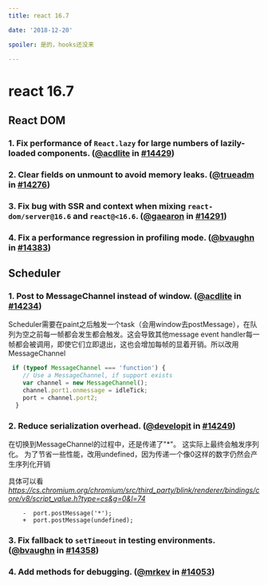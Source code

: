 ```yaml
---
title: react 16.7

date: '2018-12-20'

spoiler: 是的，hooks还没来

---
```

# react 16.7

## React DOM

### 1. Fix performance of `React.lazy` for large numbers of lazily-loaded components. ([@acdlite](https://github.com/acdlite) in [#14429](https://github.com/facebook/react/pull/14429)) 

### 2. Clear fields on unmount to avoid memory leaks. ([@trueadm](https://github.com/trueadm) in [#14276](https://github.com/facebook/react/pull/14276)) 

### 3. Fix bug with SSR and context when mixing `react-dom/server@16.6` and `react@<16.6`. ([@gaearon](https://github.com/gaearon) in [#14291](https://github.com/facebook/react/pull/14291)) 

### 4. Fix a performance regression in profiling mode. ([@bvaughn](https://github.com/bvaughn) in [#14383](https://github.com/facebook/react/pull/14383))



## Scheduler

### 1. Post to MessageChannel instead of window. ([@acdlite](https://github.com/acdlite) in [#14234](https://github.com/facebook/react/pull/14234))

​	Scheduler需要在paint之后触发一个task（会用window去postMessage），在队列为空之前每一帧都会发生都会触发。这会导致其他message event handler每一帧都会被调用，即使它们立即退出，这也会增加每帧的显着开销。所以改用MessageChannel

```javascript
 if (typeof MessageChannel === 'function') {
    // Use a MessageChannel, if support exists
    var channel = new MessageChannel();
    channel.port1.onmessage = idleTick;
    port = channel.port2;
  } 
```

### 2. Reduce serialization overhead. ([@developit](https://github.com/developit) in [#14249](https://github.com/facebook/react/pull/14249))

在切换到MessageChannel的过程中，还是传递了"*"。 这实际上最终会触发序列化。 为了节省一些性能，改用undefined，因为传递一个像0这样的数字仍然会产生序列化开销 

具体可以看*https://cs.chromium.org/chromium/src/third_party/blink/renderer/bindings/core/v8/script_value.h?type=cs&g=0&l=74* 

```
    -  port.postMessage('*');
    +  port.postMessage(undefined);
```

### 3. Fix fallback to `setTimeout` in testing environments. ([@bvaughn](https://github.com/bvaughn) in [#14358](https://github.com/facebook/react/pull/14358))

### 4. Add methods for debugging. ([@mrkev](https://github.com/mrkev) in [#14053](https://github.com/facebook/react/pull/14053))

